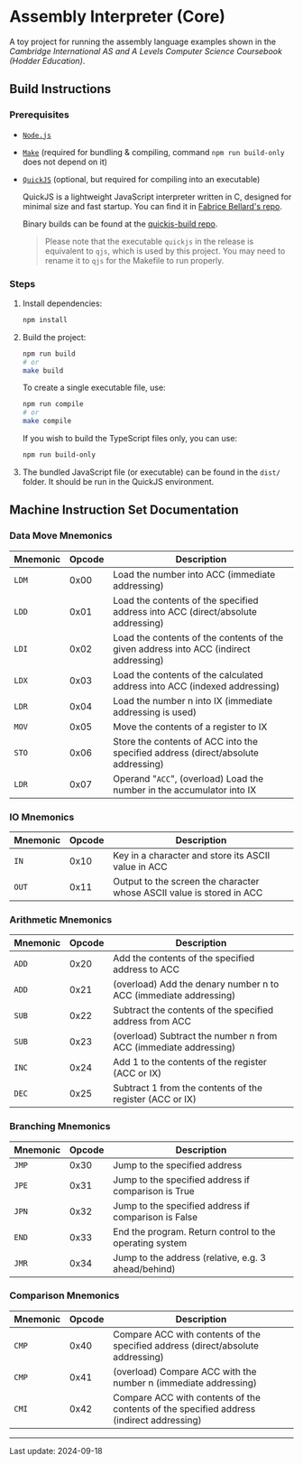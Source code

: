# Assembly Interpreter (Core)

A toy project for running the assembly language examples shown in the *Cambridge International AS and A Levels Computer Science Coursebook (Hodder Education)*.

## Build Instructions

### Prerequisites

- [`Node.js`](https://nodejs.org/)

- [`Make`](https://www.gnu.org/software/make/) (required for bundling & compiling, command `npm run build-only` does not depend on it)

- [`QuickJS`](https://bellard.org/quickjs/) (optional, but required for compiling into an executable)

    QuickJS is a lightweight JavaScript interpreter written in C, designed for minimal size and fast startup. You can find it in [Fabrice Bellard's repo](https://github.com/bellard/quickjs).

    Binary builds can be found at the [quickjs-build repo](https://github.com/napi-bindings/quickjs-build).

    > Please note that the executable `quickjs` in the release is equivalent to `qjs`, which is used by this project. You may need to rename it to `qjs` for the Makefile to run properly.

### Steps

1. Install dependencies:

    ```bash
    npm install
    ```

2. Build the project:

    ```bash
    npm run build
    # or
    make build
    ```

    To create a single executable file, use:

    ```bash
    npm run compile
    # or
    make compile
    ```

    If you wish to build the TypeScript files only, you can use:

    ```bash
    npm run build-only
    ```

3. The bundled JavaScript file (or executable) can be found in the `dist/` folder. It should be run in the QuickJS environment.

## Machine Instruction Set Documentation

### Data Move Mnemonics
| Mnemonic | Opcode | Description |
|----------|--------|-------------|
| `LDM`    | 0x00   | Load the number into ACC (immediate addressing) |
| `LDD`    | 0x01   | Load the contents of the specified address into ACC (direct/absolute addressing) |
| `LDI`    | 0x02   | Load the contents of the contents of the given address into ACC (indirect addressing) |
| `LDX`    | 0x03   | Load the contents of the calculated address into ACC (indexed addressing) |
| `LDR`    | 0x04   | Load the number n into IX (immediate addressing is used) |
| `MOV`    | 0x05   | Move the contents of a register to IX |
| `STO`    | 0x06   | Store the contents of ACC into the specified address (direct/absolute addressing) |
| `LDR`    | 0x07   | Operand "`ACC`", (overload) Load the number in the accumulator into IX |

### IO Mnemonics
| Mnemonic | Opcode | Description |
|----------|--------|-------------|
| `IN`     | 0x10   | Key in a character and store its ASCII value in ACC |
| `OUT`    | 0x11   | Output to the screen the character whose ASCII value is stored in ACC |

### Arithmetic Mnemonics
| Mnemonic          | Opcode | Description |
|-------------------|--------|-------------|
| `ADD`             | 0x20   | Add the contents of the specified address to ACC |
| `ADD`             | 0x21   | (overload) Add the denary number n to ACC (immediate addressing) |
| `SUB`             | 0x22   | Subtract the contents of the specified address from ACC |
| `SUB`             | 0x23   | (overload) Subtract the number n from ACC (immediate addressing) |
| `INC`             | 0x24   | Add 1 to the contents of the register (ACC or IX) |
| `DEC`             | 0x25   | Subtract 1 from the contents of the register (ACC or IX) |

### Branching Mnemonics
| Mnemonic | Opcode | Description |
|----------|--------|-------------|
| `JMP`    | 0x30   | Jump to the specified address |
| `JPE`    | 0x31   | Jump to the specified address if comparison is True |
| `JPN`    | 0x32   | Jump to the specified address if comparison is False |
| `END`    | 0x33   | End the program. Return control to the operating system |
| `JMR`    | 0x34   | Jump to the address (relative, e.g. 3 ahead/behind) |

### Comparison Mnemonics
| Mnemonic          | Opcode | Description |
|-------------------|--------|-------------|
| `CMP`             | 0x40   | Compare ACC with contents of the specified address (direct/absolute addressing) |
| `CMP`             | 0x41   | (overload) Compare ACC with the number n (immediate addressing) |
| `CMI`             | 0x42   | Compare ACC with contents of the contents of the specified address (indirect addressing) |

---

Last update: 2024-09-18
